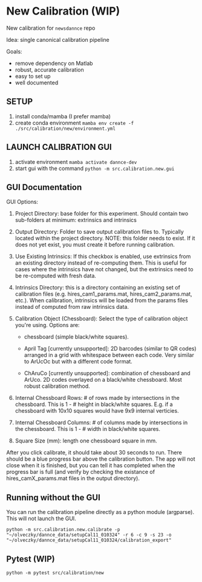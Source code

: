 # New Calibration (WIP)

New calibration for `newsdannce` repo

Idea: single canonical calibration pipeline

Goals:
- remove dependency on Matlab
- robust, accurate calibration
- easy to set up
- well documented 

## SETUP

1. install conda/mamba (I prefer mamba)
2. create conda environment
    `mamba env create -f ./src/calibration/new/environment.yml`


## LAUNCH CALIBRATION GUI

1. activate environment
    `mamba activate dannce-dev`
2. start gui with the command
    `python -m src.calibration.new.gui`


## GUI Documentation

GUI Options:
1. Project Directory: base folder for this experiment. Should contain two sub-folders at minimum: extrinsics and intrinsics
2. Output Directory: Folder to save output calibration files to. Typically located within the project directory. NOTE: this folder needs to exist. If it does not yet exist, you must create it before running calibration.
3. Use Existing Intrinsics: If this checkbox is enabled, use extrinsics from an existing directory instead of re-computing them. This is useful for cases where the intrinsics have not changed, but the extrinsics need to be re-computed with fresh data.
4. Intrinsics Directory: this is a directory containing an existing set of calibration files (e.g. hires_cam1_params.mat, hires_cam2_params.mat, etc.). When calibration, intrinsics will be loaded from the params files instead of computed from raw intrinsics data.
5. Calibration Object (Chessboard): Select the type of calibration object you're using. Options are: 

   * chessboard (simple black/white squares). 

   * April Tag [currently unsupported]: 2D barcodes (similar to QR codes) arranged in a grid with whitespace between each code. Very similar to ArUcOc but with a different code format.

   * ChAruCo [currently unsupported]: combination of chessboard and ArUco. 2D codes overlayed on a black/white chessboard. Most robust calibration method.

6. Internal Chessboard Rows: # of rows made by intersections in the chessboard. This is 1 - # height in black/white squares. E.g. if a chessboard with 10x10 squares would have 9x9 internal verticies.
7. Internal Chessboard Columns: # of columns made by intersections in the chessboard. This is 1 - # width in black/white squares.
8. Square Size (mm): length one chessboard square in mm.

After you click calibrate, it should take about 30 seconds to run. There should be a blue progress bar above the calibration button. The app will not close when it is finished, but you can tell it has completed when the progress bar is full (and verify by checking the existance of hires_camX_params.mat files in the output directory).


## Running without the GUI

You can run the calibration pipeline directly as a python module (argparse). This will not launch the GUI.
```
python -m src.calibration.new.calibrate -p "~/olveczky/dannce_data/setupCal11_010324" -r 6 -c 9 -s 23 -o "~/olveczky/dannce_data/setupCal11_010324/calibration_export"
```

## Pytest (WIP)

`python -m pytest src/calibration/new`
